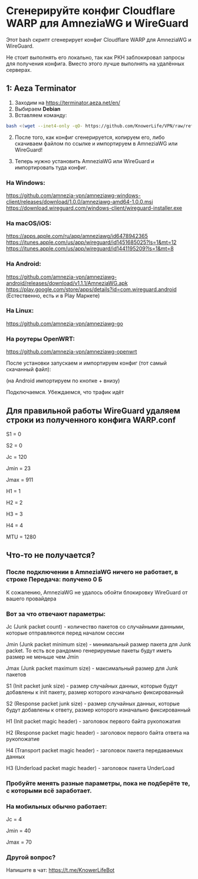 # Сгенерируйте конфиг Cloudflare WARP для AmneziaWG и WireGuard
Этот bash скрипт сгенерирует конфиг Cloudflare WARP для AmneziaWG и WireGuard.

Не стоит выполнять его локально, так как РКН заблокировал запросы для получения конфига. Вместо этого лучше выполнять на удалённых серверах.

## 1: Aeza Terminator
1. Заходим на https://terminator.aeza.net/en/
2. Выбираем **Debian**
3. Вставляем команду:
```bash
bash <(wget --inet4-only -qO- https://github.com/KnowerLife/VPN/raw/refs/heads/main/warp_generator.sh)
```
2. После того, как конфиг сгенерируется, копируем его, либо скачиваем файлом по ссылке и импортируем в AmneziaWG или WireGuard!

3. Теперь нужно установить AmneziaWG или WireGuard и импортировать туда конфиг.​

### На Windows: 
https://github.com/amnezia-vpn/amneziawg-windows-client/releases/download/1.0.0/amneziawg-amd64-1.0.0.msi
https://download.wireguard.com/windows-client/wireguard-installer.exe

### На macOS/iOS: 
https://apps.apple.com/ru/app/amneziawg/id6478942365
https://itunes.apple.com/us/app/wireguard/id1451685025?ls=1&mt=12
https://itunes.apple.com/us/app/wireguard/id1441195209?ls=1&mt=8

### На Android: 
https://github.com/amnezia-vpn/amneziawg-android/releases/download/v1.1.1/AmneziaWG.apk
https://play.google.com/store/apps/details?id=com.wireguard.android
(Естественно, есть и в Play Маркете)

### На Linux: 
https://github.com/amnezia-vpn/amneziawg-go

### На роутеры OpenWRT: 
https://github.com/amnezia-vpn/amneziawg-openwrt

После установки запускаем и импортируем конфиг (тот самый скачанный файл):

(на Android импортируем по кнопке + внизу)

Подключаемся. Убеждаемся, что трафик идёт

## Для правильной работы WireGuard удаляем строки из полученного конфига WARP.conf
S1 = 0

S2 = 0

Jc = 120

Jmin = 23

Jmax = 911

H1 = 1

H2 = 2

H3 = 3

H4 = 4

MTU = 1280

## Что-то не получается?
### После подключении в AmneziaWG ничего не работает, в строке **Передача**: получено 0 Б
К сожалению, AmneziaWG не удалось обойти блокировку WireGuard от вашего провайдера

### Вот за что отвечают параметры:
Jc (Junk packet count) - количество пакетов со случайными данными, которые отправляются перед началом сессии

Jmin (Junk packet minimum size) - минимальный размер пакета для Junk packet. То есть все рандомно генерируемые пакеты будут иметь размер не меньше чем Jmin

Jmax (Junk packet maximum size) - максимальный размер для Junk пакетов

S1 (Init packet junk size) - размер случайных данных, которые будут добавлены к init пакету, размер которого изначально фиксированный

S2 (Response packet junk size) - размер случайных данных, которые будут добавлены к ответу, размер которого изначально фиксированный

H1 (Init packet magic header) - заголовок первого байта рукопожатия

H2 (Response packet magic header) - заголовок первого байта ответа на рукопожатие

H4 (Transport packet magic header) - заголовок пакета передаваемых данных

H3 (Underload packet magic header) - заголовок пакета UnderLoad

### Пробуйте менять разные параметры, пока не подберёте те, с которыми всё заработает.


### На мобильных обычно работает:
Jc = 4

Jmin = 40

Jmax = 70

### Другой вопрос?
Напишите в чат: https://t.me/KnowerLifeBot
